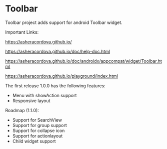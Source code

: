 # Toolbar

Toolbar project adds support for android Toolbar widget.

Important Links:

https://asheracordova.github.io/

https://asheracordova.github.io/doc/help-doc.html

https://asheracordova.github.io/doc/androidx/appcompat/widget/Toolbar.html

https://asheracordova.github.io/playground/index.html

The first release 1.0.0 has the following features:
* Menu with showAction support
* Responsive layout

Roadmap (1.1.0):
* Support for SearchView
* Support for group support
* Support for collapse icon
* Support for actionlayout
* Child widget support
